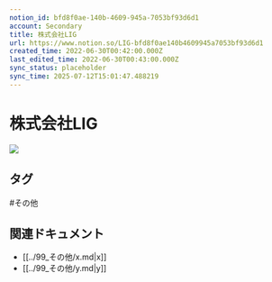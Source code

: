 ```yaml
---
notion_id: bfd8f0ae-140b-4609-945a-7053bf93d6d1
account: Secondary
title: 株式会社LIG
url: https://www.notion.so/LIG-bfd8f0ae140b4609945a7053bf93d6d1
created_time: 2022-06-30T00:42:00.000Z
last_edited_time: 2022-06-30T00:43:00.000Z
sync_status: placeholder
sync_time: 2025-07-12T15:01:47.488219
---
```

# 株式会社LIG

![](https://prod-files-secure.s3.us-west-2.amazonaws.com/d58fe38c-a9d4-4466-aed9-85604b7b2c6d/975a5d43-60bf-4234-91ce-b29ca156ace1/Untitled.png?X-Amz-Algorithm=AWS4-HMAC-SHA256&X-Amz-Content-Sha256=UNSIGNED-PAYLOAD&X-Amz-Credential=ASIAZI2LB46666D4RN3H%2F20250719%2Fus-west-2%2Fs3%2Faws4_request&X-Amz-Date=20250719T065342Z&X-Amz-Expires=3600&X-Amz-Security-Token=IQoJb3JpZ2luX2VjEIX%2F%2F%2F%2F%2F%2F%2F%2F%2F%2FwEaCXVzLXdlc3QtMiJHMEUCICpOLUxAaCG2N%2BjzWhm2agDvP6q%2BL6kgwwMZ2ng3c703AiEAqcQG4h3fCo80ats%2F1Q%2FVnXFJDha0ibwF1LaHDOP5nfgqiAQInv%2F%2F%2F%2F%2F%2F%2F%2F%2F%2FARAAGgw2Mzc0MjMxODM4MDUiDBZE9gchMYHLswvj%2FircA0RBctXcZoVGku7DFJ1smQIaOrF9btb%2B2SXedNqqI2XzbDkydMOPAvgdEu35U1PcGV3xtLHPUbG4s9%2BiU0X7fN1f0wQCNrUVc%2FUkWSerCQ0mcIZr6jSjqYbOusnd4oDKrCIqMttSiaKbqAsbGRt5TC9SLwRqXMFZKF%2BArnbRLsbvtZ%2FvmUYEOpN0gnR6DOWFBFVBZKxviHjgoa%2Fg9U6T4PjY9l0Z2IC0x7eDPtZxCwm72MCBX9sWICd8m%2FhlYuAOtcaHa%2B%2FPfBDzW4XZPLGjMMivjMjOXhzuZIUBI8yQMUdD5zH1aimUXOb0nR1GvUmitQbySxgXLaoYBFonumK85quHBCIuXnZk4gaSqZVVuMyRxbwIECk85wWxix3s96fu3oY6rsTe%2BSn4RcwIiEMhgEjFoH2uBuZ4gVKATnI9KIMLYZQugqp46ZP0c2NuL8ZzmgizQ57FPZBvDEwJNH0%2Fp5m%2BnSRyq3zGS1I%2FyjoCR96hwu03S9yxUeZHXmmotEXDMUKruYs8ncNGU%2BEuR6ByRjkEXzftUWNOJp8I3ZBjvvd9sryt%2BlMqf%2FBkh8TzYPhJvS34HR4%2BatfqQWqKDRFtH%2BldheGL4%2Bgyh1jsnQ%2BnQvXaonQYZAnQprYiZmi5MLfF7MMGOqUBv7ROd57%2BOd9nvHx0dKrlyx3CJUHwlprCbv6%2B%2BkkaIHm8JrODBj2yURMmYGSkz0jSVS4WgLQ1O7j0lwM2A4RD63HVLgDkDbFRRzf%2FM8WjAwMxkWgq8ERe8XXaY7TU6m5tHpdUlmKz72lFUWr9aGfVlJCnIYeghGQy%2FabLgw%2FQ6tcyy64TDxCggwS83fjKZ3dIyvCuvKF6TiWadvg70Gu0NNWWO4hD&X-Amz-Signature=e592df827cbc6010ca0f75b68f709d88398fa3468ff11586cf02804d81c70a63&X-Amz-SignedHeaders=host&x-amz-checksum-mode=ENABLED&x-id=GetObject)

## タグ

#その他 

## 関連ドキュメント

- [[../99_その他/x.md|x]]
- [[../99_その他/y.md|y]]
